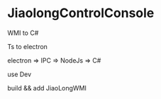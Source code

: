# JiaolongControlConsole
WMI to C# 

Ts to electron

electron => IPC => NodeJs => C#

use Dev

build && add JiaoLongWMI